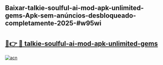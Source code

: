 ## Baixar-talkie-soulful-ai-mod-apk-unlimited-gems-Apk-sem-anúncios-desbloqueado-completamente-2025-#w95wi

# <h2><a href="https://ainizakaria.my?title=talkie-soulful-ai-mod-apk-unlimited-gems&ref=20M">🔗👉 🔴 talkie-soulful-ai-mod-apk-unlimited-gems</a></h2>

[![acn](https://github.com/user-attachments/assets/0f9c940e-d8b0-45ae-aac7-cd30a18b3e1c)](https://ainizakaria.my?title=talkie-soulful-ai-mod-apk-unlimited-gems&ref=20M)

